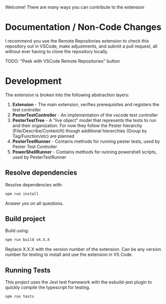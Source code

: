 Welcome! There are many ways you can contribute to the extension

# Documentation / Non-Code Changes

I recommend you use the Remote Repositories extension to check this repository out in VSCode, make adjustments, and
submit a pull request, all without ever having to clone the repository locally.

TODO: "Peek with VSCode Remote Repositories" button

# Development

The extension is broken into the following abstraction layers:

1. **Extension** - The main extension, verifies prerequisites and registers the test controller
1. **PesterTestController** - An implementation of the vscode test controller
1. **PesterTestTree** - A "live object" model that represents the tests to run and their organization. For now they follow
   the Pester hierarchy (File/Describe/Context/It) though additional hierarchies (Group by Tag/Function/etc) are planned
1. **PesterTestRunner** - Contains methods for running pester tests, used by Pester Test Controller
1. **PowerShellRunner** - Contains methods for running powershell scripts, used by PesterTestRunner

## Resolve dependencies

Resolve dependencies with:

```bash
npm run install
```

Answer _yes_  on all questions.

## Build project

Build using:

```bash
npm run build vX.X.X
```

Replace X.X.X with the version number of the extension. Can be any version number for testing to install and
use the extension in VS Code.

## Running Tests

This project uses the Jest test framework with the esbuild-jest plugin to quickly compile the typescript for testing.

```bash
npm run tests
```
